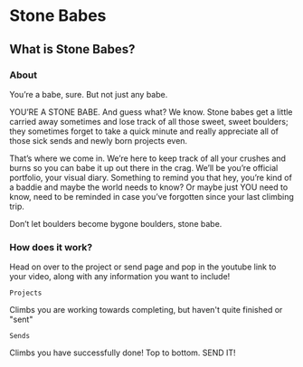 # Stone Babes


## What is Stone Babes?

### About

You’re a babe, sure. But not just any babe. 

YOU’RE A STONE BABE. And guess what? We know. Stone babes get a little carried away sometimes and lose track of all those sweet, sweet boulders; they sometimes forget to take a quick minute and really appreciate all of those sick sends and newly born projects even.

That’s where we come in. We’re here to keep track of all your crushes and burns so you can babe it up out there in the crag. We’ll be you’re official portfolio, your visual diary. Something to remind you that hey, you’re kind of a baddie and maybe the world needs to know? Or maybe just YOU need to know, need to be reminded in case you’ve forgotten since your last climbing trip. 

Don’t let boulders become bygone boulders, stone babe.

### How does it work?

Head on over to the project or send page and pop in the youtube link to your video, along with any information you want to include!

`Projects`

Climbs you are working towards completing, but haven't quite finished or "sent"

`Sends`

Climbs you have successfully done! Top to bottom. SEND IT!








